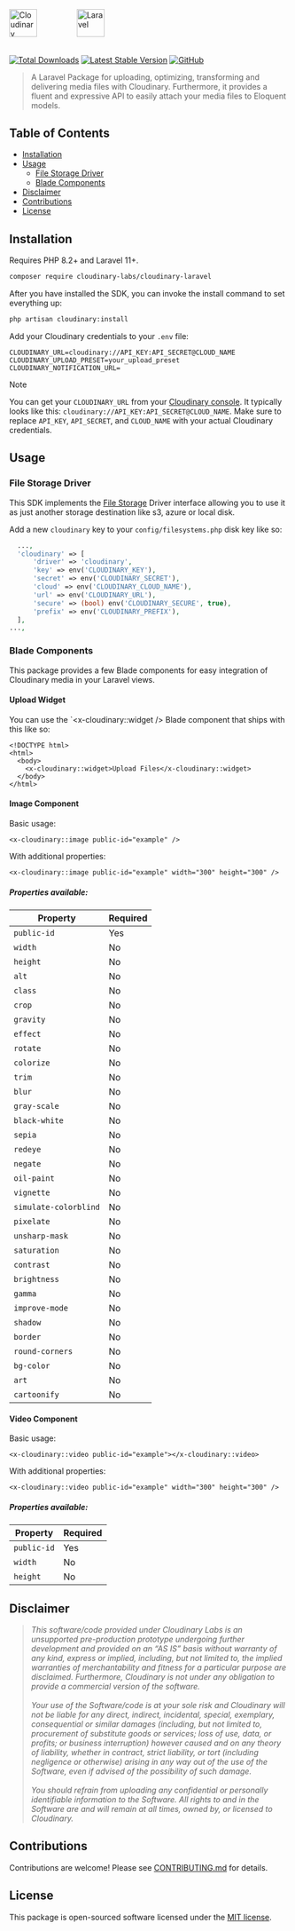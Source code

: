 <picture>
  <source media="(prefers-color-scheme: dark)" srcset="https://user-images.githubusercontent.com/62209650/196528621-b68e9e10-7e55-4c7d-9177-904cadbb4296.png" align="center" height=50>
  <source media="(prefers-color-scheme: light)" srcset="https://user-images.githubusercontent.com/62209650/196528761-a815025a-271a-4d8e-ac7e-cea833728bf9.png" align="center" height=50>
  <img alt="Cloudinary" src="https://user-images.githubusercontent.com/62209650/196528761-a815025a-271a-4d8e-ac7e-cea833728bf9.png" align="center" height=50>
</picture>
&ensp;&ensp;
<picture style="padding: 50px">
  <source media="(prefers-color-scheme: dark)" srcset="https://user-images.githubusercontent.com/1045274/200928533-47539867-07ff-406e-aa8b-25c594652dc8.png" align="center" height=50>
  <source media="(prefers-color-scheme: light)" srcset="https://user-images.githubusercontent.com/1045274/200928533-47539867-07ff-406e-aa8b-25c594652dc8.png" align="center" height=50>
  <img alt="Laravel" src="https://user-images.githubusercontent.com/1045274/200928533-47539867-07ff-406e-aa8b-25c594652dc8.png" align="center" height=50>
</picture>

######

<a href="https://packagist.org/packages/cloudinary-labs/cloudinary-laravel"><img src="https://img.shields.io/packagist/dt/cloudinary-labs/cloudinary-laravel.svg?style=flat-square" alt="Total Downloads"></a>
<a href="https://packagist.org/packages/cloudinary-labs/cloudinary-laravel"><img src="https://poser.pugx.org/cloudinary-labs/cloudinary-laravel/v/stable.svg?style=flat-square" alt="Latest Stable Version"></a>
<a href="https://github.com/cloudinary-devs/cloudinary-laravel/blob/main/LICENSE"><img alt="GitHub" src="https://img.shields.io/github/license/cloudinary-devs/cloudinary-laravel?label=License&style=flat-square"></a>

> A Laravel Package for uploading, optimizing, transforming and delivering media files with Cloudinary. Furthermore, it provides a fluent and expressive API to easily attach your media files to Eloquent models.

## Table of Contents

- [Installation](#installation)
- [Usage](#usage)
  - [File Storage Driver](#file-storage-driver)
  - [Blade Components](#blade-components)
- [Disclaimer](#disclaimer)
- [Contributions](#contributions)
- [License](#license)

## Installation

Requires PHP 8.2+ and Laravel 11+.

```bash
composer require cloudinary-labs/cloudinary-laravel
```

After you have installed the SDK, you can invoke the install command to set everything up:

```bash
php artisan cloudinary:install
```

Add your Cloudinary credentials to your `.env` file:

```
CLOUDINARY_URL=cloudinary://API_KEY:API_SECRET@CLOUD_NAME
CLOUDINARY_UPLOAD_PRESET=your_upload_preset
CLOUDINARY_NOTIFICATION_URL=
```

> [!NOTE]  
> You can get your `CLOUDINARY_URL` from your [Cloudinary console](https://cloudinary.com/console). It typically looks like this: `cloudinary://API_KEY:API_SECRET@CLOUD_NAME`. Make sure to replace `API_KEY`, `API_SECRET`, and `CLOUD_NAME` with your actual Cloudinary credentials.

## Usage

### File Storage Driver

This SDK implements the [File Storage](https://laravel.com/docs/12.x/filesystem#main-content) Driver interface allowing you to use it as just another storage destination like s3, azure or local disk.

Add a new `cloudinary` key to your `config/filesystems.php` disk key like so:

```php
  ...,
  'cloudinary' => [
      'driver' => 'cloudinary',
      'key' => env('CLOUDINARY_KEY'),
      'secret' => env('CLOUDINARY_SECRET'),
      'cloud' => env('CLOUDINARY_CLOUD_NAME'),
      'url' => env('CLOUDINARY_URL'),
      'secure' => (bool) env('CLOUDINARY_SECURE', true),
      'prefix' => env('CLOUDINARY_PREFIX'),
  ],
...,
```

### Blade Components

This package provides a few Blade components for easy integration of Cloudinary media in your Laravel views.

#### Upload Widget

You can use the `<x-cloudinary::widget /> Blade component that ships with this like so:

```blade
<!DOCTYPE html>
<html>
  <body>
    <x-cloudinary::widget>Upload Files</x-cloudinary::widget>
  </body>
</html>
```

#### Image Component

Basic usage:

```blade
<x-cloudinary::image public-id="example" />
```

With additional properties:

```blade
<x-cloudinary::image public-id="example" width="300" height="300" />
```

##### Properties available:

| Property              | Required |
| --------------------- | -------- |
| `public-id`           | Yes      |
| `width`               | No       |
| `height`              | No       |
| `alt`                 | No       |
| `class`               | No       |
| `crop`                | No       |
| `gravity`             | No       |
| `effect`              | No       |
| `rotate`              | No       |
| `colorize`            | No       |
| `trim`                | No       |
| `blur`                | No       |
| `gray-scale`          | No       |
| `black-white`         | No       |
| `sepia`               | No       |
| `redeye`              | No       |
| `negate`              | No       |
| `oil-paint`           | No       |
| `vignette`            | No       |
| `simulate-colorblind` | No       |
| `pixelate`            | No       |
| `unsharp-mask`        | No       |
| `saturation`          | No       |
| `contrast`            | No       |
| `brightness`          | No       |
| `gamma`               | No       |
| `improve-mode`        | No       |
| `shadow`              | No       |
| `border`              | No       |
| `round-corners`       | No       |
| `bg-color`            | No       |
| `art`                 | No       |
| `cartoonify`          | No       |

#### Video Component

Basic usage:

```blade
<x-cloudinary::video public-id="example"></x-cloudinary::video>
```

With additional properties:

```blade
<x-cloudinary::video public-id="example" width="300" height="300" />
```

##### Properties available:

| Property    | Required |
| ----------- | -------- |
| `public-id` | Yes      |
| `width`     | No       |
| `height`    | No       |

## Disclaimer

> _This software/code provided under Cloudinary Labs is an unsupported pre-production prototype undergoing further development and provided on an “AS IS” basis without warranty of any kind, express or implied, including, but not limited to, the implied warranties of merchantability and fitness for a particular purpose are disclaimed. Furthermore, Cloudinary is not under any obligation to provide a commercial version of the software.</br> </br> Your use of the Software/code is at your sole risk and Cloudinary will not be liable for any direct, indirect, incidental, special, exemplary, consequential or similar damages (including, but not limited to, procurement of substitute goods or services; loss of use, data, or profits; or business interruption) however caused and on any theory of liability, whether in contract, strict liability, or tort (including negligence or otherwise) arising in any way out of the use of the Software, even if advised of the possibility of such damage.</br> </br> You should refrain from uploading any confidential or personally identifiable information to the Software. All rights to and in the Software are and will remain at all times, owned by, or licensed to Cloudinary._

## Contributions

Contributions are welcome! Please see [CONTRIBUTING.md](CONTRIBUTING.md) for details.

## License

This package is open-sourced software licensed under the [MIT license](LICENSE.md).
